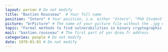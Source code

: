 ```yaml
---
layout: person # Do not modify
title: "Bastien Rousseau"  # Your full name
position: "Intern" # Your position, i.e. either "Intern", "PhD Student", "Postdoc" or "Tenured Researcher"
picture: "brPicture" # The name of your picture file without the .jpg extension
topic: "Formal methods to find vulnerabilities in binary cryptographic implementations and scale to speculations of modern CPUs" # For interns, PhD students and postdocs, briefly describe your research topic (tenured researchers should remove this line)
mail: "bastien.rousseau" # The first part of yor @cea.fr address
categories: people # Do not modify
date: 1970-01-01 # Do not modify
---
```


